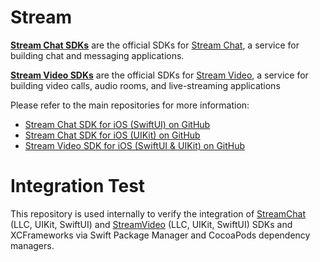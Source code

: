# Stream

__[Stream Chat SDKs](https://getstream.io/chat/docs/)__ are the official SDKs for [Stream Chat](https://getstream.io/chat/), a service for building chat and messaging applications.

__[Stream Video SDKs](https://getstream.io/video/docs/)__ are the official SDKs for [Stream Video](https://getstream.io/video/), a service for building video calls, audio rooms, and live-streaming applications

Please refer to the main repositories for more information:

- [Stream Chat SDK for iOS (SwiftUI) on GitHub](https://github.com/getstream/stream-chat-swiftui)
- [Stream Chat SDK for iOS (UIKit) on GitHub](https://github.com/getstream/stream-chat-swift)
- [Stream Video SDK for iOS (SwiftUI & UIKit) on GitHub](https://github.com/getstream/stream-video-swift)

# Integration Test

This repository is used internally to verify the integration of [StreamChat](https://github.com/GetStream/stream-chat-swift) (LLC, UIKit, SwiftUI) and [StreamVideo](https://github.com/GetStream/stream-video-swift) (LLC, UIKit, SwiftUI) SDKs and XCFrameworks via Swift Package Manager and CocoaPods dependency managers.
